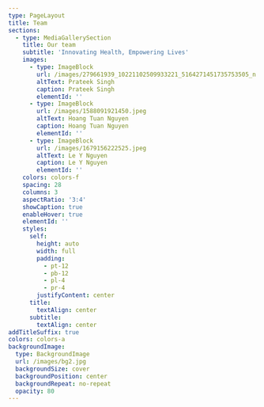 ```yaml
---
type: PageLayout
title: Team
sections:
  - type: MediaGallerySection
    title: Our team
    subtitle: 'Innovating Health, Empowering Lives'
    images:
      - type: ImageBlock
        url: /images/279661939_10221102509933221_5164271451735753505_n.jpg
        altText: Prateek Singh
        caption: Prateek Singh
        elementId: ''
      - type: ImageBlock
        url: /images/1588091921450.jpeg
        altText: Hoang Tuan Nguyen
        caption: Hoang Tuan Nguyen
        elementId: ''
      - type: ImageBlock
        url: /images/1679156222525.jpeg
        altText: Le Y Nguyen
        caption: Le Y Nguyen
        elementId: ''
    colors: colors-f
    spacing: 28
    columns: 3
    aspectRatio: '3:4'
    showCaption: true
    enableHover: true
    elementId: ''
    styles:
      self:
        height: auto
        width: full
        padding:
          - pt-12
          - pb-12
          - pl-4
          - pr-4
        justifyContent: center
      title:
        textAlign: center
      subtitle:
        textAlign: center
addTitleSuffix: true
colors: colors-a
backgroundImage:
  type: BackgroundImage
  url: /images/bg2.jpg
  backgroundSize: cover
  backgroundPosition: center
  backgroundRepeat: no-repeat
  opacity: 80
---
```

